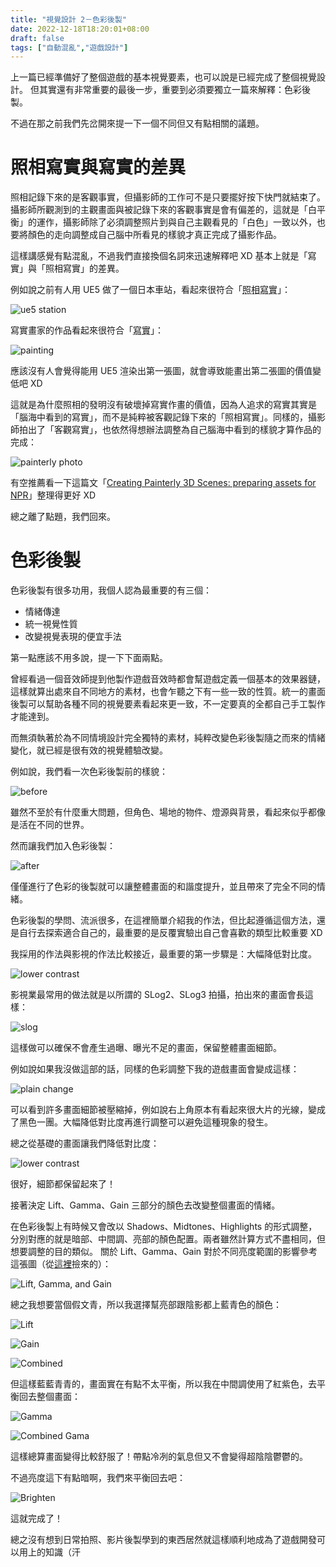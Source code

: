 ```yaml
---
title: "視覺設計 2－色彩後製"
date: 2022-12-18T18:20:01+08:00
draft: false
tags: ["自動混亂","遊戲設計"]
---
```


上一篇已經準備好了整個遊戲的基本視覺要素，也可以說是已經完成了整個視覺設計。
但其實還有非常重要的最後一步，重要到必須要獨立一篇來解釋：色彩後製。

不過在那之前我們先岔開來提一下一個不同但又有點相關的議題。

# 照相寫實與寫實的差異

照相記錄下來的是客觀事實，但攝影師的工作可不是只要擺好按下快門就結束了。攝影師所觀測到的主觀畫面與被記錄下來的客觀事實是會有偏差的，這就是「白平衡」的運作，攝影師除了必須調整照片到與自己主觀看見的「白色」一致以外，也要將顏色的走向調整成自己腦中所看見的樣貌才真正完成了攝影作品。

這樣講感覺有點混亂，不過我們直接換個名詞來迅速解釋吧 XD 基本上就是「寫實」與「照相寫實」的差異。

例如說之前有人用 UE5 做了一個日本車站，看起來很符合「<abbr title="Photorealism">照相寫實</abbr>」：

![ue5 station](/images/posts/autopanic-devlog/0014/1.png "Lorenzo Drago 使用 UE5 製作的日本車站")

寫實畫家的作品看起來很符合「<abbr title="Realism">寫實</abbr>」：

![painting](/images/posts/autopanic-devlog/0014/2.png "William Bouguereau 繪製的 The Story Book")

應該沒有人會覺得能用 UE5 渲染出第一張圖，就會導致能畫出第二張圖的價值變低吧 XD

這就是為什麼照相的發明沒有破壞掉寫實作畫的價值，因為人追求的寫實其實是「腦海中看到的寫實」，而不是純粹被客觀記錄下來的「照相寫實」。同樣的，攝影師拍出了「客觀寫實」，也依然得想辦法調整為自己腦海中看到的樣貌才算作品的完成：

![painterly photo](/images/posts/autopanic-devlog/0014/3.png "Joanna Kustra 所拍攝的如畫般的照片")

有空推薦看一下這篇文「[Creating Painterly 3D Scenes: preparing assets for NPR](https://shahriyarshahrabi.medium.com/creating-painterly-3d-scenes-preparing-assets-for-npr-8d6c726cc34f)」整理得更好 XD

總之離了點題，我們回來。

# 色彩後製

色彩後製有很多功用，我個人認為最重要的有三個：

- 情緒傳達
- 統一視覺性質
- 改變視覺表現的便宜手法

第一點應該不用多說，提一下下面兩點。

曾經看過一個音效師提到他製作遊戲音效時都會幫遊戲定義一個基本的效果器鏈，這樣就算出處來自不同地方的素材，也會乍聽之下有一些一致的性質。統一的畫面後製可以幫助各種不同的視覺要素看起來更一致，不一定要真的全都自己手工製作才能達到。

而無須執著於為不同情境設計完全獨特的素材，純粹改變色彩後製隨之而來的情緒變化，就已經是很有效的視覺體驗改變。

例如說，我們看一次色彩後製前的樣貌：

![before](/images/posts/autopanic-devlog/0014/4.png)

雖然不至於有什麼重大問題，但角色、場地的物件、燈源與背景，看起來似乎都像是活在不同的世界。

然而讓我們加入色彩後製：

![after](/images/posts/autopanic-devlog/0014/5.png)

僅僅進行了色彩的後製就可以讓整體畫面的和諧度提升，並且帶來了完全不同的情緒。

色彩後製的學問、流派很多，在這裡簡單介紹我的作法，但比起遵循這個方法，還是自行去探索適合自己的，最重要的是反覆實驗出自己會喜歡的類型比較重要 XD

我採用的作法與影視的作法比較接近，最重要的第一步驟是：大幅降低對比度。

![lower contrast](/images/posts/autopanic-devlog/0014/6.png)

影視業最常用的做法就是以所謂的 SLog2、SLog3 拍攝，拍出來的畫面會長這樣：

![slog](/images/posts/autopanic-devlog/0014/7.jpg "Gerald Undone Sony A1 評測影片")

這樣做可以確保不會產生過曝、曝光不足的畫面，保留整體畫面細節。

例如說如果我沒做這部的話，同樣的色彩調整下我的遊戲畫面會變成這樣：

![plain change](/images/posts/autopanic-devlog/0014/8.png)

可以看到許多畫面細節被壓縮掉，例如說右上角原本有看起來很大片的光線，變成了黑色一團。大幅降低對比度再進行調整可以避免這種現象的發生。

總之從基礎的畫面讓我們降低對比度：

![lower contrast](/images/posts/autopanic-devlog/0014/9.png)

很好，細節都保留起來了！

接著決定 Lift、Gamma、Gain 三部分的顏色去改變整個畫面的情緒。

在色彩後製上有時候又會改以 Shadows、Midtones、Highlights 的形式調整，分別對應的就是暗部、中間調、亮部的顏色配置。兩者雖然計算方式不盡相同，但想要調整的目的類似。
關於 Lift、Gamma、Gain 對於不同亮度範圍的影響參考這張圖（從[這裡](https://www.getop.com/post/%E9%80%99%E4%BA%9B%E5%90%8D%E7%A8%B1%E5%88%B0%E5%BA%95%E6%9C%89%E4%BB%80%E9%BA%BC%E4%B8%8D%E5%90%8C%EF%BC%9F)撿來的）：

![Lift, Gamma, and Gain](/images/posts/autopanic-devlog/0014/10.png)

總之我想要當個假文青，所以我選擇幫亮部跟陰影都上藍青色的顏色：

![Lift](/images/posts/autopanic-devlog/0014/11.png "暗部顏色調整結果")

![Gain](/images/posts/autopanic-devlog/0014/12.png "亮部顏色調整結果")

![Combined](/images/posts/autopanic-devlog/0014/13.png "合成")

但這樣藍藍青青的，畫面實在有點不太平衡，所以我在中間調使用了紅紫色，去平衡回去整個畫面：

![Gamma](/images/posts/autopanic-devlog/0014/14.png "中間調顏色調整結果")

![Combined Gama](/images/posts/autopanic-devlog/0014/15.png "合成")

這樣總算畫面變得比較舒服了！帶點冷冽的氣息但又不會變得超陰陰鬱鬱的。

不過亮度這下有點暗啊，我們來平衡回去吧：

![Brighten](/images/posts/autopanic-devlog/0014/16.png)

這就完成了！

總之沒有想到日常拍照、影片後製學到的東西居然就這樣順利地成為了遊戲開發可以用上的知識（汗